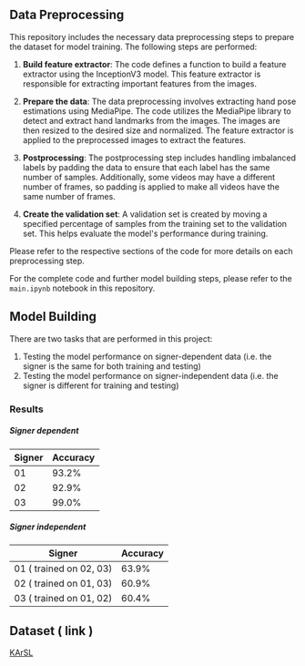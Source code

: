 ## Data Preprocessing

This repository includes the necessary data preprocessing steps to prepare the dataset for model training. The following steps are performed:

1. **Build feature extractor**: The code defines a function to build a feature extractor using the InceptionV3 model. This feature extractor is responsible for extracting important features from the images.

2. **Prepare the data**: The data preprocessing involves extracting hand pose estimations using MediaPipe. The code utilizes the MediaPipe library to detect and extract hand landmarks from the images. The images are then resized to the desired size and normalized. The feature extractor is applied to the preprocessed images to extract the features.

3. **Postprocessing**: The postprocessing step includes handling imbalanced labels by padding the data to ensure that each label has the same number of samples. Additionally, some videos may have a different number of frames, so padding is applied to make all videos have the same number of frames.

4. **Create the validation set**: A validation set is created by moving a specified percentage of samples from the training set to the validation set. This helps evaluate the model's performance during training.

Please refer to the respective sections of the code for more details on each preprocessing step.

For the complete code and further model building steps, please refer to the `main.ipynb` notebook in this repository.

## Model Building
There are two tasks that are performed in this project:
1. Testing the model performance on signer-dependent data (i.e. the signer is the same for both training and testing)
2. Testing the model performance on signer-independent data (i.e. the signer is different for training and testing)

### Results

##### Signer dependent 
| Signer |  Accuracy |
| --- |  --- |
| 01 | 93.2% |
| 02 | 92.9% |
| 03 | 99.0% |

##### Signer independent
| Signer |  Accuracy |
| --- |  --- |
| 01 ( trained on 02, 03) | 63.9% |
| 02 ( trained on 01, 03) | 60.9% |
| 03 ( trained on 01, 02) | 60.4% |

## Dataset ( link )
[KArSL](https://dl.acm.org/doi/pdf/10.1145/3423420)